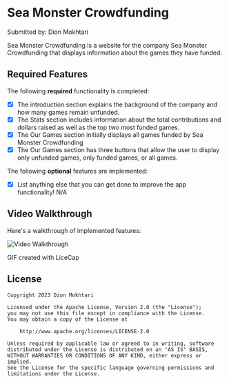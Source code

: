# Sea Monster Crowdfunding

Submitted by: Dion Mokhtari

Sea Monster Crowdfunding is a website for the company Sea Monster Crowdfunding that displays information about the games they have funded.

## Required Features

The following **required** functionality is completed:

* [X] The introduction section explains the background of the company and how many games remain unfunded.
* [X] The Stats section includes information about the total contributions and dollars raised as well as the top two most funded games.
* [X] The Our Games section initially displays all games funded by Sea Monster Crowdfunding
* [X] The Our Games section has three buttons that allow the user to display only unfunded games, only funded games, or all games.

The following **optional** features are implemented:

* [X] List anything else that you can get done to improve the app functionality!
N/A

## Video Walkthrough

Here's a walkthrough of implemented features:

<img src='https://github.com/Dionmok/WEB102-Prework/blob/main/prework.gif' width='' alt='Video Walkthrough' />


GIF created with LiceCap


## License

    Copyright 2023 Dion Mokhtari

    Licensed under the Apache License, Version 2.0 (the "License");
    you may not use this file except in compliance with the License.
    You may obtain a copy of the License at

        http://www.apache.org/licenses/LICENSE-2.0

    Unless required by applicable law or agreed to in writing, software
    distributed under the License is distributed on an "AS IS" BASIS,
    WITHOUT WARRANTIES OR CONDITIONS OF ANY KIND, either express or implied.
    See the License for the specific language governing permissions and
    limitations under the License.

